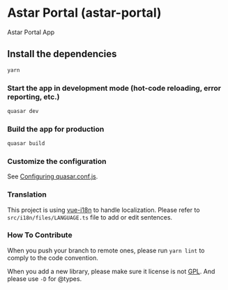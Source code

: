 # Astar Portal (astar-portal)

Astar Portal App

## Install the dependencies
```bash
yarn
```

### Start the app in development mode (hot-code reloading, error reporting, etc.)
```bash
quasar dev
```

### Build the app for production
```bash
quasar build
```

### Customize the configuration
See [Configuring quasar.conf.js](https://v2.quasar.dev/quasar-cli/quasar-conf-js).

### Translation

This project is using [vue-i18n](https://kazupon.github.io/vue-i18n/) to handle localization.
Please refer to `src/i18n/files/LANGUAGE.ts` file to add or edit sentences.

### How To Contribute

When you push your branch to remote ones, please run `yarn lint` to comply to the code convention.

When you add a new library, please make sure it license is not
[GPL](https://en.wikipedia.org/wiki/GNU_General_Public_License). And please use `-D` for @types.